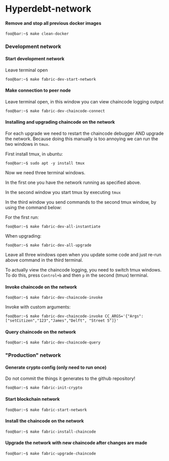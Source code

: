 # Hyperdebt-network

#### Remove and stop all previous docker images
```console
foo@bar:~$ make clean-docker
```

### Development network

#### Start development network
Leave terminal open
```console
foo@bar:~$ make fabric-dev-start-network
```

#### Make connection to peer node
Leave terminal open, in this window you can view chaincode logging output
```console
foo@bar:~$ make fabric-dev-chaincode-connect
```

#### Installing and upgrading chaincode on the network
For each upgrade we need to restart the chaincode debugger AND upgrade the network. Because doing this manually 
is too annoying we can run the two windows in `tmux`.

First install tmux, in ubuntu:
```console
foo@bar:~$ sudo apt -y install tmux
```

Now we need three terminal windows.

In the first one you have the network running as specified above.

In the second window you start tmux by executing `tmux`

In the third window you send commands to the second tmux window, by using the command 
below:

For the first run:
```console
foo@bar:~$ make fabric-dev-all-instantiate
```

When upgrading:
```console
foo@bar:~$ make fabric-dev-all-upgrade
```

Leave all three windows open when you update some code and just re-run above command in the third terminal.

To actually view the chaincode logging, you need to switch tmux windows. To do this, press `Control+b` and then `p` in 
the second (tmux) terminal.

#### Invoke chaincode on the network
```console
foo@bar:~$ make fabric-dev-chaincode-invoke
```

Invoke with custom arguments:
```console
foo@bar:~$ make fabric-dev-chaincode-invoke CC_ARGS='{"Args":["setCitizen","123","James","Delft", "Street 5"]}'
```

#### Query chaincode on the network
```console
foo@bar:~$ make fabric-dev-chaincode-query
```

### "Production" network
#### Generate crypto config (only need to run once)
Do not commit the things it generates to the github repository!
```console
foo@bar:~$ make fabric-init-crypto
```

#### Start blockchain network
```console
foo@bar:~$ make fabric-start-network
```

#### Install the chaincode on the network
```console
foo@bar:~$ make fabric-install-chaincode
```

#### Upgrade the network with new chaincode after changes are made
```console
foo@bar:~$ make fabric-upgrade-chaincode
```